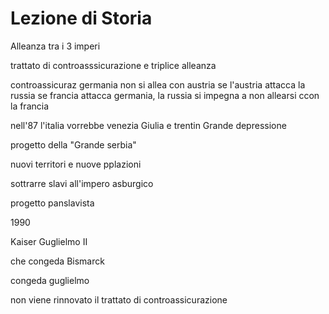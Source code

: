 # Lezione di Storia

Alleanza tra i 3 imperi

trattato di controasssicurazione e triplice alleanza

controassicuraz
germania non si allea con austria se l'austria attacca la russia
se francia attacca germania, la russia si impegna a non allearsi ccon la francia


nell'87 l'italia vorrebbe venezia Giulia e trentin
Grande depressione

progetto della "Grande serbia"

nuovi territori e nuove pplazioni

sottrarre slavi all'impero asburgico


progetto panslavista


1990

Kaiser Guglielmo II

che congeda Bismarck

congeda guglielmo

non viene rinnovato il trattato di controassicurazione
<!--stackedit_data:
eyJoaXN0b3J5IjpbMTQ4NjY1ODU0OCwtMTg1MjY5ODM4NiwtMT
Q3OTQ2Mjg2MCwtMTI4MjA3MjM3N119
-->